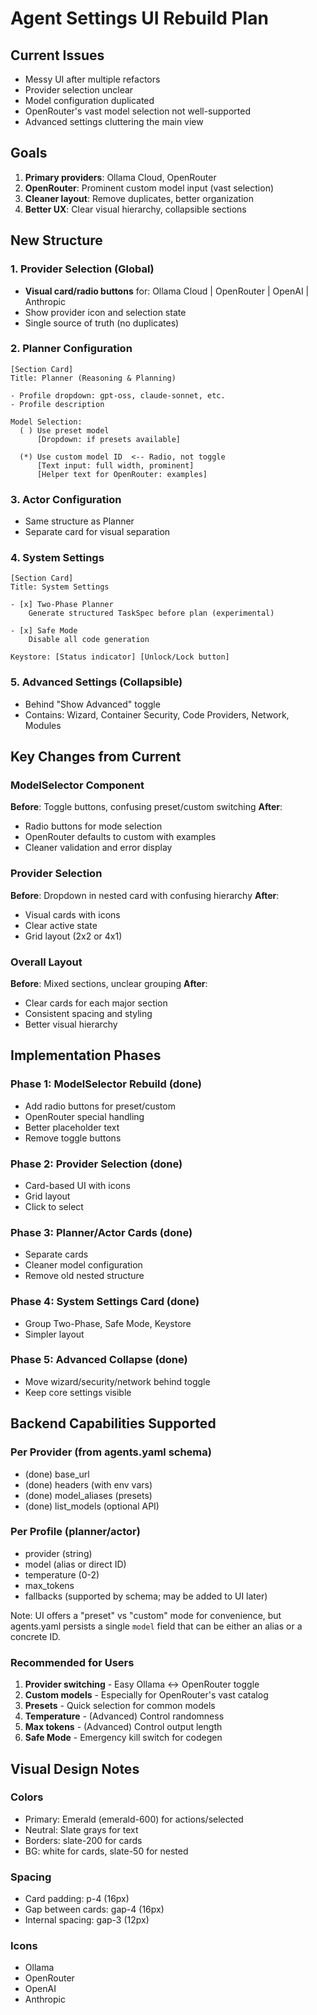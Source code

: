 # Agent Settings UI Rebuild Plan

## Current Issues

- Messy UI after multiple refactors
- Provider selection unclear
- Model configuration duplicated
- OpenRouter's vast model selection not well-supported
- Advanced settings cluttering the main view

## Goals

1. **Primary providers**: Ollama Cloud, OpenRouter
2. **OpenRouter**: Prominent custom model input (vast selection)
3. **Cleaner layout**: Remove duplicates, better organization
4. **Better UX**: Clear visual hierarchy, collapsible sections

## New Structure

### 1. Provider Selection (Global)

- **Visual card/radio buttons** for: Ollama Cloud | OpenRouter | OpenAI | Anthropic
- Show provider icon and selection state
- Single source of truth (no duplicates)

### 2. Planner Configuration

```text
[Section Card]
Title: Planner (Reasoning & Planning)

- Profile dropdown: gpt-oss, claude-sonnet, etc.
- Profile description

Model Selection:
  ( ) Use preset model
      [Dropdown: if presets available]

  (*) Use custom model ID  <-- Radio, not toggle
      [Text input: full width, prominent]
      [Helper text for OpenRouter: examples]
```

### 3. Actor Configuration

- Same structure as Planner
- Separate card for visual separation

### 4. System Settings

```text
[Section Card]
Title: System Settings

- [x] Two-Phase Planner
    Generate structured TaskSpec before plan (experimental)

- [x] Safe Mode
    Disable all code generation

Keystore: [Status indicator] [Unlock/Lock button]
```

### 5. Advanced Settings (Collapsible)

- Behind "Show Advanced" toggle
- Contains: Wizard, Container Security, Code Providers, Network, Modules

## Key Changes from Current

### ModelSelector Component

**Before**: Toggle buttons, confusing preset/custom switching
**After**:

- Radio buttons for mode selection
- OpenRouter defaults to custom with examples
- Cleaner validation and error display

### Provider Selection

**Before**: Dropdown in nested card with confusing hierarchy
**After**:

- Visual cards with icons
- Clear active state
- Grid layout (2x2 or 4x1)

### Overall Layout

**Before**: Mixed sections, unclear grouping
**After**:

- Clear cards for each major section
- Consistent spacing and styling
- Better visual hierarchy

## Implementation Phases

### Phase 1: ModelSelector Rebuild (done)

- Add radio buttons for preset/custom
- OpenRouter special handling
- Better placeholder text
- Remove toggle buttons

### Phase 2: Provider Selection (done)

- Card-based UI with icons
- Grid layout
- Click to select

### Phase 3: Planner/Actor Cards (done)

- Separate cards
- Cleaner model configuration
- Remove old nested structure

### Phase 4: System Settings Card (done)

- Group Two-Phase, Safe Mode, Keystore
- Simpler layout

### Phase 5: Advanced Collapse (done)

- Move wizard/security/network behind toggle
- Keep core settings visible

## Backend Capabilities Supported

### Per Provider (from agents.yaml schema)

- (done) base_url
- (done) headers (with env vars)
- (done) model_aliases (presets)
- (done) list_models (optional API)

### Per Profile (planner/actor)

- provider (string)
- model (alias or direct ID)
- temperature (0-2)
- max_tokens
- fallbacks (supported by schema; may be added to UI later)

Note: UI offers a "preset" vs "custom" mode for convenience, but agents.yaml persists a single `model` field that can be either an alias or a concrete ID.

### Recommended for Users

1. **Provider switching** - Easy Ollama <-> OpenRouter toggle
2. **Custom models** - Especially for OpenRouter's vast catalog
3. **Presets** - Quick selection for common models
4. **Temperature** - (Advanced) Control randomness
5. **Max tokens** - (Advanced) Control output length
6. **Safe Mode** - Emergency kill switch for codegen

## Visual Design Notes

### Colors

- Primary: Emerald (emerald-600) for actions/selected
- Neutral: Slate grays for text
- Borders: slate-200 for cards
- BG: white for cards, slate-50 for nested

### Spacing

- Card padding: p-4 (16px)
- Gap between cards: gap-4 (16px)
- Internal spacing: gap-3 (12px)

### Icons

- Ollama
- OpenRouter
- OpenAI
- Anthropic
